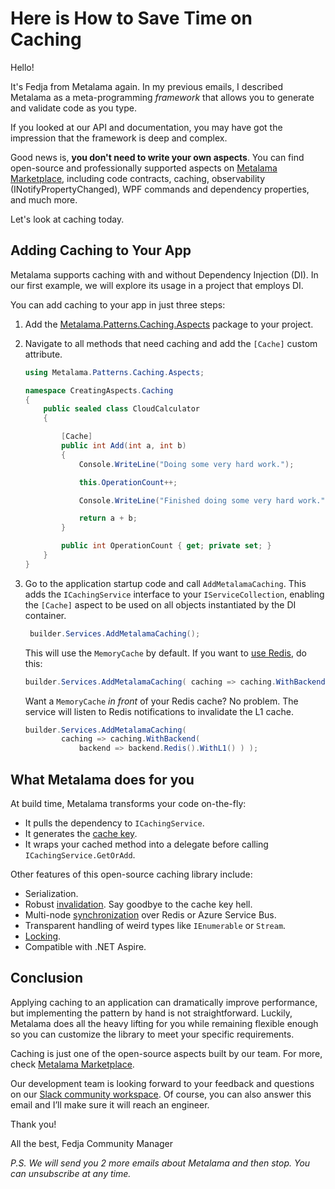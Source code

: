 # Here is How to Save Time on Caching


Hello!

It's Fedja from Metalama again. In my previous emails, I described Metalama as a meta-programming _framework_ that allows you to generate and validate code as you type.

If you looked at our API and documentation, you may have got the impression that the framework is deep and complex.

Good news is, **you don't need to write your own aspects**. You can find open-source and professionally supported aspects on [Metalama Marketplace](https://www.postsharp.net/metalama/marketplace), including code contracts, caching, observability (INotifyPropertyChanged), WPF commands and dependency properties, and much more.

Let's look at caching today.

## Adding Caching to Your App

Metalama supports caching with and without Dependency Injection (DI). In our first example, we will explore its usage in a project that employs DI.

You can add caching to your app in just three steps:

1. Add the [Metalama.Patterns.Caching.Aspects](https://www.nuget.org/packages/Metalama.Patterns.Caching.Aspects/) package to your project.
2. Navigate to all methods that need caching and add the `[Cache]` custom attribute.


    ```c#
    using Metalama.Patterns.Caching.Aspects;

    namespace CreatingAspects.Caching
    {
        public sealed class CloudCalculator
        {

            [Cache]
            public int Add(int a, int b)
            {
                Console.WriteLine("Doing some very hard work.");

                this.OperationCount++;

                Console.WriteLine("Finished doing some very hard work.");

                return a + b;
            }

            public int OperationCount { get; private set; }
        }
    }
    ```

3. Go to the application startup code and call `AddMetalamaCaching`. This adds the `ICachingService` interface to your `IServiceCollection`, enabling the `[Cache]` aspect to be used on all objects instantiated by the DI container.

    ```c#
     builder.Services.AddMetalamaCaching();
    ```

    This will use the `MemoryCache` by default. If you want to [use Redis](https://doc.metalama.net/preview/patterns/caching/redis), do this:

    ```c#
    builder.Services.AddMetalamaCaching( caching => caching.WithBackend( backend => backend.Redis() ) );
    ```

    Want a `MemoryCache` _in front_ of your Redis cache? No problem. The service will listen to Redis notifications to invalidate the L1 cache.

    ```c#
    builder.Services.AddMetalamaCaching(
            caching => caching.WithBackend(
                backend => backend.Redis().WithL1() ) );
    ```

## What Metalama does for you

At build time, Metalama transforms your code on-the-fly:
* It pulls the dependency to `ICachingService`.
* It generates the [cache key](https://doc.metalama.net/preview/patterns/caching/caching-keys).
* It wraps your cached method into a delegate before calling `ICachingService.GetOrAdd`.

Other features of this open-source caching library include:

* Serialization.
* Robust [invalidation](https://doc.metalama.net/preview/patterns/caching/invalidation). Say goodbye to the cache key hell.
* Multi-node [synchronization](https://doc.metalama.net/preview/patterns/caching/pubsub) over Redis or Azure Service Bus.
* Transparent handling of weird types like `IEnumerable` or `Stream`.
* [Locking](https://doc.metalama.net/preview/patterns/caching/locking).
* Compatible with .NET Aspire.

## Conclusion

Applying caching to an application can dramatically improve performance, but implementing the pattern by hand is not straightforward. Luckily, Metalama does all the heavy lifting for you while remaining flexible enough so you can customize the library to meet your specific requirements.

Caching is just one of the open-source aspects built by our team. For more, check [Metalama Marketplace](https://www.postsharp.net/metalama/marketplace).

Our development team is looking forward to your feedback and questions on our [Slack community workspace](https://www.postsharp.net/slack). Of course, you can also answer this email and I’ll make sure it will reach an engineer.

Thank you!

All the best,
Fedja
Community Manager

*P.S. We will send you 2 more emails about Metalama and then stop. You can unsubscribe at any time.*